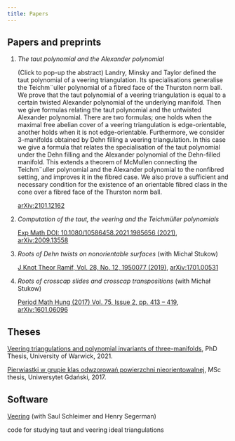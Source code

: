 ```yaml
---
title: Papers
---
```

<script>
// When the user clicks on div, open the popup
function myFunction() {
  var popup = document.getElementById("myPopup");
  popup.classList.toggle("show");
}
</script>


## Papers and preprints

1. _The taut polynomial and the Alexander polynomial_ <div class="popup" onclick="myFunction()"> (Click to pop-up the abstract)
     <span class="popuptext" id="myPopup">Landry, Minsky and Taylor defined the taut polynomial of a veering
triangulation. Its specialisations generalise the Teichm¨uller polynomial of a fibred
face of the Thurston norm ball. We prove that the taut polynomial of a veering
triangulation is equal to a certain twisted Alexander polynomial of the underlying
manifold. Then we give formulas relating the taut polynomial and the untwisted
Alexander polynomial. There are two formulas; one holds when the maximal free
abelian cover of a veering triangulation is edge-orientable, another holds when it is
not edge-orientable.
Furthermore, we consider 3-manifolds obtained by Dehn filling a veering triangulation. In this case we give a formula that relates the specialisation of the taut
polynomial under the Dehn filling and the Alexander polynomial of the Dehn-filled
manifold. This extends a theorem of McMullen connecting the Teichm¨uller polynomial and the Alexander polynomial to the nonfibred setting, and improves it in the
fibred case. We also prove a sufficient and necessary condition for the existence of
an orientable fibred class in the cone over a fibred face of the Thurston norm ball.</span>
    </div>
 
    [arXiv:2101.12162](https://arxiv.org/abs/2101.12162v3)

2. _Computation of the taut, the veering and the Teichmüller polynomials_

    [Exp Math DOI: 10.1080/10586458.2021.1985656 (2021)](https://www.tandfonline.com/doi/full/10.1080/10586458.2021.1985656), [arXiv:2009.13558](https://arxiv.org/abs/2009.13558v2)

3. _Roots of Dehn twists on nonorientable surfaces_ (with Michał Stukow)

    [J Knot Theor Ramif,  Vol. 28, No. 12, 1950077 (2019)](https://www.worldscientific.com/doi/10.1142/S0218216519500779), [arXiv:1701.00531](https://arxiv.org/abs/1701.00531v2)

4. _Roots of crosscap slides and crosscap transpositions_ (with Michał Stukow)
 
    [Period Math Hung (2017) Vol. 75, Issue 2, pp. 413 – 419](https://link.springer.com/article/10.1007/s10998-017-0210-3), [arXiv:1601.06096](https://arxiv.org/abs/1601.06096v2)
    
## Theses

[Veering triangulations and polynomial invariants of three-manifolds](http://wrap.warwick.ac.uk/162096/), PhD Thesis, University of Warwick, 2021.


[Pierwiastki w grupie klas odwzorowań powierzchni nieorientowalnej](files/Parlak_mgr.pdf), MSc thesis, Uniwersytet Gdański, 2017.


## Software

[Veering](https://github.com/henryseg/Veering) (with Saul Schleimer and Henry Segerman)

code for studying taut and veering ideal triangulations


